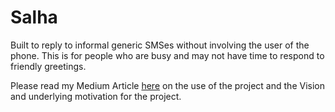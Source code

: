 # Salha

Built to reply to informal generic SMSes without involving the user of the phone. This is for people who are busy and may not have time to respond to friendly greetings.

Please read my Medium Article [here](https://maccadesh.medium.com/salha-apk-7dee7804a254) on the use of the project and the Vision and underlying motivation for the project.
